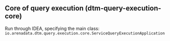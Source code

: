 ## Core of query execution (dtm-query-execution-core)

Run through IDEA, specifying the main class:
`io.arenadata.dtm.query.execution.core.ServiceQueryExecutionApplication`